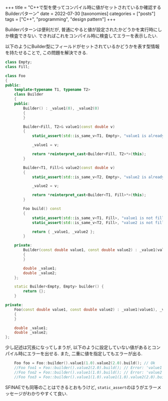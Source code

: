 +++
title = "C++で型を使ってコンパイル時に値がセットされているか確認するBuilderパターン"
date = 2022-07-30
[taxonomies]
categories = ["posts"]
tags = ["C++", "programming", "design pattern"]
+++

Builderパターンは便利だが, 普通にやると値が設定されたかどうかを実行時にしか検査できない.
できればこれをコンパイル時に検査してエラーを表示したい.

以下のようにBuilder型にフィールドがセットされているかどうかを表す型情報を持たせることで, この問題を解決できる.

```cpp
class Empty;
class Fill;

class Foo
{
public:
	template<typename T1, typename T2>
	class Builder
	{
	public:
		Builder() : _value1(0), _value2(0)
		{
		}

		Builder<Fill, T2>& value1(const double v)
		{
			static_assert(std::is_same_v<T1, Empty>, "value1 is already filled");

			_value1 = v;

			return *reinterpret_cast<Builder<Fill, T2>*>(this);
		}

		Builder<T1, Fill>& value2(const double v)
		{
			static_assert(std::is_same_v<T2, Empty>, "value2 is already filled");

			_value2 = v;

			return *reinterpret_cast<Builder<T1, Fill>*>(this);
		}

		Foo build() const
		{
			static_assert(std::is_same_v<T1, Fill>, "value1 is not filled");
			static_assert(std::is_same_v<T2, Fill>, "value2 is not filled");

			return { _value1, _value2 };
		}

	private:
		Builder(const double value1, const double value2) : _value1(value1), _value2(value2)
		{
		}

		double _value1;
		double _value2;
	};

	static Builder<Empty, Empty> builder() {
		return {};
	}

private:
	Foo(const double value1, const double value2) : _value1(value1), _value2(value2)
	{
	}

	double _value1;
	double _value2;
};
```

少し記述は冗長になってしまうが, 以下のように設定していない値があるとコンパイル時にエラーを出せる.
また, 二重に値を指定してもエラーが出る.

```cpp
	Foo foo = Foo::builder().value1(1.0).value2(2.0).build(); // Ok
	//Foo foo1 = Foo::builder().value2(2.0).build(); // Error: 'value1 is not filled'	
	//Foo foo2 = Foo::builder().value1(1.0).build(); // Error: 'value2 is not filled'	
	//Foo foo3 = Foo::builder().value1(1.0).value1(1.0).value2(2.0).build(); // Error: 'value1 is already filled'	
```

SFINAEでも同等のことはできるとおもうけど, `static_assert`のほうがエラーメッセージがわかりやすくて良い.
